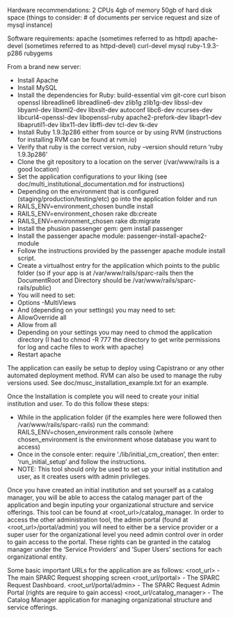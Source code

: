Hardware recommendations:
2 CPUs
4gb of memory
50gb of hard disk space (things to consider: # of documents per service request and size of mysql instance)

Software requirements:
  apache (sometimes referred to as httpd)
  apache-devel (sometimes referred to as httpd-devel)
  curl-devel
  mysql
  ruby-1.9.3-p286
  rubygems

From a brand new server:
- Install Apache
- Install MySQL
- Install the dependencies for Ruby:
  build-essential vim git-core curl bison openssl libreadline6  libreadline6-dev zlib1g zlib1g-dev libssl-dev libyaml-dev   libxml2-dev libxslt-dev autoconf libc6-dev ncurses-dev  libcurl4-openssl-dev libopenssl-ruby apache2-prefork-dev  libapr1-dev libaprutil1-dev libx11-dev libffi-dev tcl-dev tk-dev
- Install Ruby 1.9.3p286 either from source or by using RVM (instructions for installing RVM can be found at rvm.io)
- Verify that ruby is the correct version, ruby –version should return ‘ruby 1.9.3p286’
- Clone the git repository to a location on the server (/var/www/rails is a good location)
- Set the application configurations to your liking (see doc/multi_institutional_documentation.md for instructions)
- Depending on the environment that is configured (staging/production/testing/etc) go into the application folder and run
- RAILS_ENV=environment_chosen bundle install
- RAILS_ENV=environment_chosen rake db:create
- RAILS_ENV=environment_chosen rake db:migrate
- Install the phusion passenger gem: gem install passenger
- Install the passenger apache module: passenger-install-apache2-module
- Follow the instructions provided by the passenger apache module install script.
- Create a virtualhost entry for the application which points to the public folder (so if your app is at /var/www/rails/sparc-rails then the DocumentRoot and Directory should be /var/www/rails/sparc-rails/public)
- You will need to set:
- Options -MultiViews
- And (depending on your settings) you may need to set:
- AllowOverride all
- Allow from all
- Depending on your settings you may need to chmod the application directory (I had to chmod -R 777 the directory to get write permissions for log and cache files to work with apache)
- Restart apache

The application can easily be setup to deploy using Capistrano or any other automated deployment method.  RVM can also be used to manage the ruby versions used.  See doc/musc_installation_example.txt for an example.

Once the Installation is complete you will need to create your initial institution and user.  To do this follow these steps:

- While in the application folder (if the examples here were followed then /var/www/rails/sparc-rails) run the command: RAILS_ENV=chosen_environment rails console (where chosen_environment is the environment whose database you want to access)
- Once in the console enter: require ‘./lib/initial_cm_creation’,  then enter: ‘run_initial_setup’ and follow the instructions.
- NOTE: This tool should only be used to set up your initial institution and user, as it creates users with admin privileges.

Once you have created an initial institution and set yourself as a catalog manager, you will be able to access the catalog manager part of the application and begin inputing your organizational structure and service offerings.  This tool can be found at <root_url>/catalog_manager. In order to access the other administration tool, the admin portal (found at <root_url>/portal/admin) you will need to either be a service provider or a super user for the organizational level you need admin control over in order to gain access to the portal.  These rights can be granted in the catalog manager under the ‘Service Providers’ and ‘Super Users’ sections for each organizational entity.

Some basic important URLs for the application are as follows:
<root_url> - The main SPARC Request shopping screen
<root_url/portal> - The SPARC Request Dashboard.
<root_url/portal/admin> - The SPARC Request Admin Portal (rights are require to gain access)
<root_url/catalog_manager> - The Catalog Manager application for managing organizational structure and service offerings.

